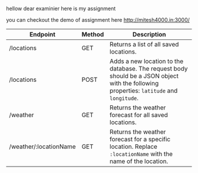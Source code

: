 hellow dear examinier here is my assignment

you can checkout the demo of assignment here
http://mitesh4000.in:3000/

| Endpoint               | Method | Description                                                                                                                              |
| ---------------------- | ------ | ---------------------------------------------------------------------------------------------------------------------------------------- |
| /locations             | GET    | Returns a list of all saved locations.                                                                                                   |
| /locations             | POST   | Adds a new location to the database. The request body should be a JSON object with the following properties: `latitude` and `longitude`. |
| /weather               | GET    | Returns the weather forecast for all saved locations.                                                                                    |
| /weather/:locationName | GET    | Returns the weather forecast for a specific location. Replace `:locationName` with the name of the location.                             |
